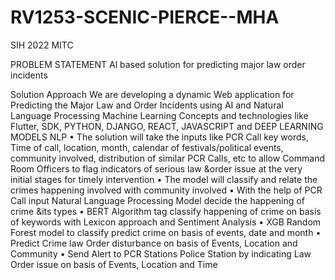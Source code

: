 # RV1253-SCENIC-PIERCE--MHA
SIH 2022 MITC


PROBLEM STATEMENT Al based solution for predicting major law order incidents

Solution Approach
We are developing a dynamic Web application for Predicting the Major Law and Order Incidents
using AI and Natural Language Processing Machine Learning Concepts and technologies like
Flutter, SDK, PYTHON, DJANGO, REACT, JAVASCRIPT and DEEP LEARNING MODELS NLP
•
The solution will take the inputs like PCR Call key words, Time of call, location, month, calendar
of festivals/political events, community involved, distribution of similar PCR Calls, etc to allow
Command Room Officers to flag indicators of serious law &order issue at the very initial stages
for timely intervention
•
The model will classify and relate the crimes happening involved with community involved
•
With the help of PCR Call input Natural Language Processing Model decide the
happening of crime &its types
•
BERT Algorithm tag classify happening of crime on basis of keywords with Lexicon
approach and Sentiment Analysis
•
XGB Random Forest model to classify predict crime on basis of events, date and
month
•
Predict Crime law Order disturbance on basis of Events, Location and Community
•
Send Alert to PCR Stations Police Station by indicating Law Order issue on basis of
Events, Location and Time
